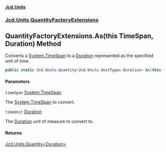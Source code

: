 #### [Jcd.Units](index 'index')
### [Jcd.Units](Jcd.Units 'Jcd.Units').[QuantityFactoryExtensions](QuantityFactoryExtensions 'Jcd.Units.QuantityFactoryExtensions')

## QuantityFactoryExtensions.As(this TimeSpan, Duration) Method

Converts a [System.TimeSpan](https://docs.microsoft.com/en-us/dotnet/api/System.TimeSpan 'System.TimeSpan') to a [Duration](Duration 'Jcd.Units.UnitTypes.Duration') represented as the specified unit of time.

```csharp
public static Jcd.Units.Quantity<Jcd.Units.UnitTypes.Duration> As(this TimeSpan timeSpan, Jcd.Units.UnitTypes.Duration timeUnit);
```
#### Parameters

<a name='Jcd.Units.QuantityFactoryExtensions.As(thisTimeSpan,Jcd.Units.UnitTypes.Duration).timeSpan'></a>

`timeSpan` [System.TimeSpan](https://docs.microsoft.com/en-us/dotnet/api/System.TimeSpan 'System.TimeSpan')

The [System.TimeSpan](https://docs.microsoft.com/en-us/dotnet/api/System.TimeSpan 'System.TimeSpan') to convert.

<a name='Jcd.Units.QuantityFactoryExtensions.As(thisTimeSpan,Jcd.Units.UnitTypes.Duration).timeUnit'></a>

`timeUnit` [Duration](Duration 'Jcd.Units.UnitTypes.Duration')

The [Duration](Duration 'Jcd.Units.UnitTypes.Duration') unit of measure to convert to.

#### Returns
[Jcd.Units.Quantity&lt;](Quantity_TUnit_ 'Jcd.Units.Quantity<TUnit>')[Duration](Duration 'Jcd.Units.UnitTypes.Duration')[&gt;](Quantity_TUnit_ 'Jcd.Units.Quantity<TUnit>')